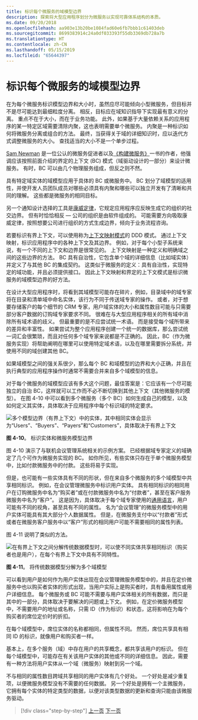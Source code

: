 ```yaml
---
title: 标识每个微服务的域模型边界
description: 探索将大型应用程序划分为微服务以实现可靠体系结构的本质。
ms.date: 09/20/2018
ms.openlocfilehash: aa903e13b20be1084fad60e6fb7bbb1c61403deb
ms.sourcegitcommit: 8699383914c24a0df033393f55db3369db728a7b
ms.translationtype: HT
ms.contentlocale: zh-CN
ms.lasthandoff: 05/15/2019
ms.locfileid: "65644397"
---
```

# <a name="identify-domain-model-boundaries-for-each-microservice"></a>标识每个微服务的域模型边界

在为每个微服务标识模型边界和大小时，虽然应尽可能倾向小型微服务，但目标并不是尽可能达到最细粒度分离。 相反，目标应在域知识指导下实现最有意义的分离。 重点不在于大小，而在于业务功能。 此外，如果基于大量依赖关系的应用程序的某一特定区域需要清除内聚，这也表明需要单个微服务。 内聚是一种标识如何将微服务分离或组合的方法。 最终，当获得关于域的详细知识时，应以迭代方式调整微服务的大小。 查找适当的大小不是一个单步过程。

[Sam Newman](https://samnewman.io/) 是一位公认的微服务促进者以及[《构建微服务》](https://samnewman.io/books/building_microservices/)一书的作者，他强调应该按照前面介绍的界定的上下文 (BC) 模式（域驱动设计的一部分）来设计微服务。 有时，BC 可以由几个物理服务组成，但反之则不然。

具有特定域实体的域模型应用于具体的 BC 或微服务中。 BC 划分了域模型的适用性，并使开发人员团队成员对哪些必须具有内聚和哪些可以独立开发有了清晰和共同的理解。 这些都是微服务的相同目标。

另一个通知设计选择的工具是[康威定律](https://en.wikipedia.org/wiki/Conway%27s_law)，它规定应用程序应反映生成它的组织的社交边界。 但有时恰恰相反 — 公司的组织是由软件组成的。 可能需要方向吸取康威定律，按照想要公司进行组织的方式生成边界，倾向于业务流程咨询。

若要标识有界上下文，可以使用称为[上下文映射模式](https://www.infoq.com/articles/ddd-contextmapping)的 DDD 模式。 通过上下文映射，标识应用程序中的各种上下文及其边界。 例如，对于每个小型子系统来说，有一个不同的上下文和边界是很常见的。 上下文映射是一种定义和明确域之间的这些边界的方法。 BC 具有自治性，它包含单个域的详细信息（比如域实体）并定义了与其他 BC 的集成契约。 这类似于微服务的定义：具有自治性，实现特定的域功能，并且必须提供接口。 因此上下文映射和界定的上下文模式是标识微服务的域模型边界的好方法。

在设计大型应用程序时，将看到其域模型可能存在碎片，例如，目录域中的域专家将在目录和清单域中命名实体，该行为不同于传送域专家的操作。 或者，对于想要存储客户的每个细节的 CRM 专家，用户域实体的大小和属性数目可能与只需要部分客户数据的订购域专家要求不同。 很难在与大型应用程序相关的所有域中消除所有域术语的歧义。 但最重要的是不应尝试统一术语。 而是接受每个域所带来的差异和丰富性。 如果尝试为整个应用程序创建一个统一的数据库，那么尝试统一词汇会很繁琐，而且对任何多个域专家来说都是不正确的。 因此，BC（作为微服务实现）将帮助阐明在哪里可以使用特定域术语，以及在哪里需要拆分系统，并使用不同的域创建其他 BC。

如果域模型之间的强关系很少，那么每个 BC 和域模型的边界和大小正确，并且在执行典型的应用程序操作时通常不需要合并来自多个域模型的信息。

对于每个微服务的域模型应该有多大这个问题，最佳答案是：它应该有一个尽可能独立的自治 BC，这样就可以工作而不必不断切换到其他上下文（其他微服务的模型）。 在图 4-10 中可以看到多个微服务（多个 BC）如何生成自己的模型，以及如何定义其实体，具体取决于应用程序中每个标识域的特定要求。

![多个模型边界（有界上下文）中的实体，其中相同实体会显示为“Users”、“Buyers”、“Payers”和“Customers”，具体取决于有界上下文](./media/image10.png)

**图 4-10**。 标识实体和微服务模型边界

图 4-10 演示了与联机会议管理系统相关的示例方案。 已经根据域专家定义的域确定了几个可作为微服务实现的 BC。 如你所见，有些实体只存在于单个微服务模型中，比如付款微服务中的付款。 这些将易于实现。

但是，也可能有一些实体具有不同的形状，但在来自多个微服务的多个域模型中共享相同标识。 例如，在会议管理微服务中标识用户实体。 具有相同标识的相同用户在订购微服务中名为“购买者”或在付款微服务中名为“付款者”，甚至在客户服务微服务中名为“客户”。 这是因为，具体取决于每个域专家使用的[通用语言](https://martinfowler.com/bliki/UbiquitousLanguage.html)，用户可能有不同的视角，甚至具有不同的属性。 名为“会议管理”的微服务模型中的用户实体可能具有其大部分个人数据属性。 但是，在微服务支付中以“付款者”形式或者在微服务客户服务中以“客户”形式的相同用户可能不需要相同的属性列表。

图 4-11 说明了类似的方法。

![在有界上下文之间分解传统数据模型时，可以使不同实体共享相同标识（购买者也是用户），在每个有界上下文中具有不同特性。](./media/image11.png)

**图 4-11**。 将传统数据模型分解为多个域模型

可以看到用户是如何作为用户实体出现在会议管理微服务模型中的，并且在定价微服务中也以购买者实体的形式出现，当用户实际上是购买者时，具有备用属性或用户详细信息。 每个微服务或 BC 可能不需要与用户实体相关的所有数据，而只是其中的一部分，具体取决于要解决的问题或上下文。 例如，在定价微服务模型中，不需要用户的地址或名称，只需 ID（作为标识）和状态，这将影响在为每个购买者的席位定价时的折扣。

在每个域模型中，席位实体的名称都相同，但属性不同。 然而，席位共享具有相同 ID 的标识，就像用户和购买者一样。

基本上，在多个服务（域）中存在用户的共享概念，都共享该用户的标识。 但在每个域模型中，可能存在有关该用户实体的其他或不同的详细信息。 因此，需要有一种方法将用户实体从一个域（微服务）映射到另一个域。

不与相同的属性数目跨域共享相同的用户实体有几个好处。 一个好处是减少重复项，以便微服务模型没有不需要的任何数据。 另一个好处是拥有一个主微服务，它拥有每个实体的特定类型的数据，以便对该类型数据的更新和查询只能由该微服务驱动。

>[!div class="step-by-step"]
>[上一页](distributed-data-management.md)
>[下一页](direct-client-to-microservice-communication-versus-the-api-gateway-pattern.md)

